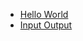 - [Hello World](https://github.com/nishant05gaurav/Hackerrank_Problem_Solutions/blob/main/CPP/Hello_World.cpp)
- [Input Output](https://github.com/nishant05gaurav/Hackerrank_Problem_Solutions/blob/main/CPP/Input_Output.cpp)
